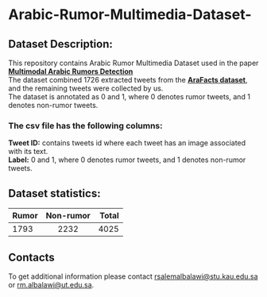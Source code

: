 # Arabic-Rumor-Multimedia-Dataset-

## **Dataset Description:**
This repository contains Arabic Rumor Multimedia Dataset used in the paper [**Multimodal Arabic Rumors Detection**](https://ieeexplore.ieee.org/abstract/document/10026837) <br />
The dataset combined 1726 extracted tweets from the [**AraFacts dataset**](https://gitlab.com/bigirqu/AraFacts/), and the remaining tweets were collected by us. <br />
The dataset is annotated as 0 and 1, where 0 denotes rumor tweets, and 1 denotes non-rumor tweets.

### **The csv file has the following columns:** 
**Tweet ID:** contains tweets id where each tweet has an image associated with its text.<br />
**Label:** 0 and 1, where 0 denotes rumor tweets, and 1 denotes non-rumor tweets.

## **Dataset statistics:**

| Rumor         | Non-rumor     | Total  |
| ------------- |:-------------:| -----:|
| 1793          | 2232          | 4025 |

## **Contacts** <br />
To get additional information please contact 
rsalemalbalawi@stu.kau.edu.sa or rm.albalawi@ut.edu.sa.
		 
		


